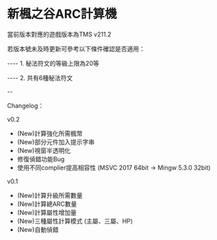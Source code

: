 # 新楓之谷ARC計算機

當前版本對應的遊戲版本為TMS v211.2

若版本號未及時更新可參考以下條件確認是否適用：

---- 1. 秘法符文的等級上限為20等

---- 2. 共有6種秘法符文

--

Changelog：

v0.2

 - (New)計算強化所需楓幣
 - (New)部分元件加入提示字串
 - (New)視窗半透明化
 - 修復偵錯功能Bug
 - 使用不同complier提高相容性 (MSVC 2017 64bit -> Mingw 5.3.0 32bit)

v0.1

 - (New)計算升級所需數量
 - (New)計算總ARC數量
 - (New)計算屬性增加量
 - (New)三種屬性計算模式 (主屬、三屬、HP)
 - (New)自動偵錯
